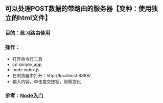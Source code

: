 ## 可以处理POST数据的带路由的服务器【变种：使用独立的html文件】

### 目的：练习路由使用

### 操作：

* 打开命令行工具
* cd simple_app
* node index.js
* 在浏览器中打开：http://localhost:8888/
* 输入内容，单击提交按钮，观察变化

### 参考：[Node入门](https://www.nodebeginner.org/index-zh-cn.html)